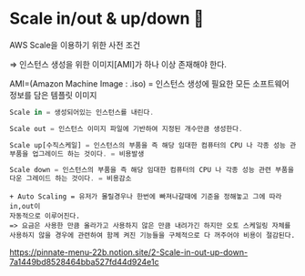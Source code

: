# Scale in/out & up/down 🍑

AWS Scale을 이용하기 위한 사전 조건 

⇒ 인스턴스 생성을 위한 이미지[AMI]가 하나 이상 존재해야 한다.

AMI=(Amazon Machine Image : .iso) = 인스턴스 생성에 필요한 모든 소프트웨어 정보를 담은 템플릿 이미지 

```jsx
Scale in = 생성되어있는 인스턴스를 내린다.

Scale out = 인스턴스 이미지 파일에 기반하여 지정된 개수만큼 생성한다.

Scale up[수직스케일] = 인스턴스의 부품을 즉 해당 임대한 컴퓨터의 CPU 나 각종 성능 관련 
부품을 업그레이드 하는 것이다. = 비용발생

Scale down = 인스턴스의 부품을 즉 해당 임대한 컴퓨터의 CPU 나 각종 성능 관련 부품을
다운 그레이드 하는 것이다. = 비용감소
```

```
+ Auto Scaling = 유저가 몰릴경우나 한번에 빠져나갈때에 기준을 정해놓고 그에 따라 in,out이 
자동적으로 이루어진다.
=> 요금은 사용한 만큼 올라가고 사용하지 않은 만큼 내려가긴 하지만 오토 스케일링 자체를
사용하지 않을 경우에 관련하여 함께 켜진 기능들을 구체적으로 다 꺼주어야 비용이 절감된다.
```
https://pinnate-menu-22b.notion.site/2-Scale-in-out-up-down-7a1449bd8528464bba527fd44d924e1c